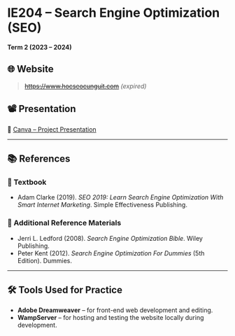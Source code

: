 # IE204 – Search Engine Optimization (SEO)  

**Term 2 (2023 – 2024)**

## 🌐 Website  
> ~~https://www.hocseocunguit.com~~ *(expired)*

## 📽️ Presentation  
🔗 [Canva – Project Presentation](https://www.canva.com/design/DAGEdJcBTbU/KcXQcHeg4QG4eIXkzDB5iw/edit)

---

## 📚 References

### 📘 Textbook  
- Adam Clarke (2019). *SEO 2019: Learn Search Engine Optimization With Smart Internet Marketing*. Simple Effectiveness Publishing.

### 📖 Additional Reference Materials  
- Jerri L. Ledford (2008). *Search Engine Optimization Bible*. Wiley Publishing.  
- Peter Kent (2012). *Search Engine Optimization For Dummies* (5th Edition). Dummies.

---

## 🛠️ Tools Used for Practice

- **Adobe Dreamweaver** – for front-end web development and editing.  
- **WampServer** – for hosting and testing the website locally during development.
